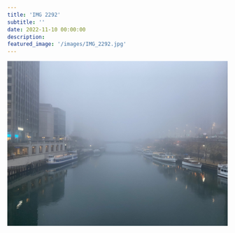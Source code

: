 ```yaml
---
title: 'IMG 2292'
subtitle: ''
date: 2022-11-10 00:00:00
description: 
featured_image: '/images/IMG_2292.jpg'
---
```


![](/images/IMG_2292.jpg)
